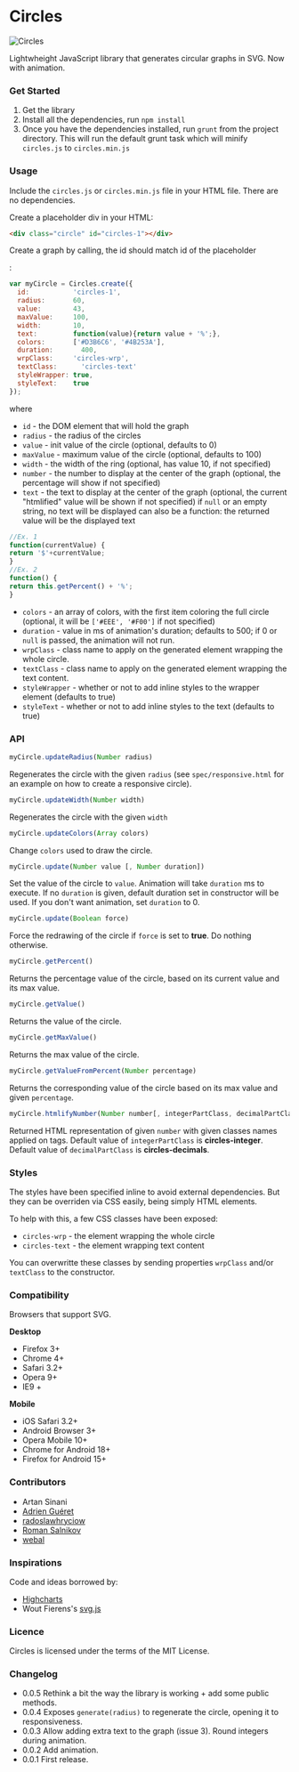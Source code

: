 # Circles

![Circles](http://lugolabs.com/static/circles.png)

Lightwheight JavaScript library that generates circular graphs in SVG. Now with animation.

### Get Started

1. Get the library
2. Install all the dependencies, run `npm install`
3. Once you have the dependencies installed, run `grunt` from the project directory. This will run the default grunt task which will minify `circles.js` to `circles.min.js`


### Usage

Include the `circles.js` or `circles.min.js` file in your HTML file. There are no dependencies.

Create a placeholder div in your HTML:

```html
<div class="circle" id="circles-1"></div>
```

Create a graph by calling, the id should match id of the placeholder <div>:

```js
var myCircle = Circles.create({
  id:           'circles-1',
  radius:       60,
  value:        43,
  maxValue:     100,
  width:        10,
  text:         function(value){return value + '%';},
  colors:       ['#D3B6C6', '#4B253A'],
  duration: 	  400,
  wrpClass:	    'circles-wrp',
  textClass:	  'circles-text'
  styleWrapper: true,
  styleText:    true
});
```

where

* `id` 			- the DOM element that will hold the graph
* `radius` 		- the radius of the circles
* `value` 		- init value of the circle (optional, defaults to 0)
* `maxValue` 	- maximum value of the circle (optional, defaults to 100)
* `width` 		- the width of the ring (optional, has value 10, if not specified)
* `number`		- the number to display at the center of the graph (optional, the percentage will show if not specified)
* `text` 		- the text to display at the center of the graph (optional, the current "htmlified" value will be shown if not specified)
                  if `null` or an empty string, no text will be displayed
                    can also be a function: the returned value will be the displayed text
```js
//Ex. 1
function(currentValue) {
return '$'+currentValue;
}
//Ex. 2
function() {
return this.getPercent() + '%';
}
```
* `colors` 		- an array of colors, with the first item coloring the full circle (optional, it will be `['#EEE', '#F00']` if not specified)
* `duration` 	- value in ms of animation's duration; defaults to 500; if 0 or `null` is passed, the animation will not run.
* `wrpClass` 	- class name to apply on the generated element wrapping the whole circle.
* `textClass` 	- class name to apply on the generated element wrapping the text content.
* `styleWrapper` - whether or not to add inline styles to the wrapper element (defaults to true)
* `styleText`	   - whether or not to add inline styles to the text (defaults to true)

### API

```js
myCircle.updateRadius(Number radius)
```

Regenerates the circle with the given `radius` (see `spec/responsive.html` for an example on how to create a responsive circle).

```js
myCircle.updateWidth(Number width)
```

Regenerates the circle with the given `width`

```js
myCircle.updateColors(Array colors)
```

Change `colors` used to draw the circle.

```js
myCircle.update(Number value [, Number duration])
```

Set the value of the circle to `value`.
Animation will take `duration` ms to execute. If no `duration` is given, default duration set in constructor will be used.
If you don't want animation, set `duration` to 0.

```js
myCircle.update(Boolean force)
```

Force the redrawing of the circle if `force` is set to **true**. Do nothing otherwise.

```js
myCircle.getPercent()
```

Returns the percentage value of the circle, based on its current value and its max value.

```js
myCircle.getValue()
```

Returns the value of the circle.

```js
myCircle.getMaxValue()
```

Returns the max value of the circle.

```js
myCircle.getValueFromPercent(Number percentage)
```

Returns the corresponding value of the circle based on its max value and given `percentage`.

```js
myCircle.htmlifyNumber(Number number[, integerPartClass, decimalPartClass])
```

Returned HTML representation of given `number` with given classes names applied on tags.
Default value of `integerPartClass` is **circles-integer**.
Default value of `decimalPartClass` is **circles-decimals**.

### Styles

The styles have been specified inline to avoid external dependencies. But they can be overriden via CSS easily, being simply HTML elements.

To help with this, a few CSS classes have been exposed:

* `circles-wrp` 	- the element wrapping the whole circle
* `circles-text` 	- the element wrapping text content

You can overwritte these classes by sending properties `wrpClass` and/or `textClass` to the constructor.

### Compatibility

Browsers that support SVG.

**Desktop**
* Firefox 3+
* Chrome 4+
* Safari 3.2+
* Opera 9+
* IE9 +

**Mobile**
* iOS Safari 3.2+
* Android Browser 3+
* Opera Mobile 10+
* Chrome for Android 18+
* Firefox for Android 15+

### Contributors

* Artan Sinani
* [Adrien Guéret](https://github.com/adrien-gueret)
* [radoslawhryciow](https://github.com/radoslawhryciow)
* [Roman Salnikov](https://github.com/RSalo)
* [webal](https://github.com/webal)


### Inspirations

Code and ideas borrowed by:

* [Highcharts](http://highcharts.com)
* Wout Fierens's [svg.js](http://svgjs.com)


### Licence

Circles is licensed under the terms of the MIT License.

### Changelog

* 0.0.5    Rethink a bit the way the library is working + add some public methods.
* 0.0.4    Exposes `generate(radius)` to regenerate the circle, opening it to responsiveness.
* 0.0.3    Allow adding extra text to the graph (issue 3).
           Round integers during animation.
* 0.0.2    Add animation.
* 0.0.1    First release.
